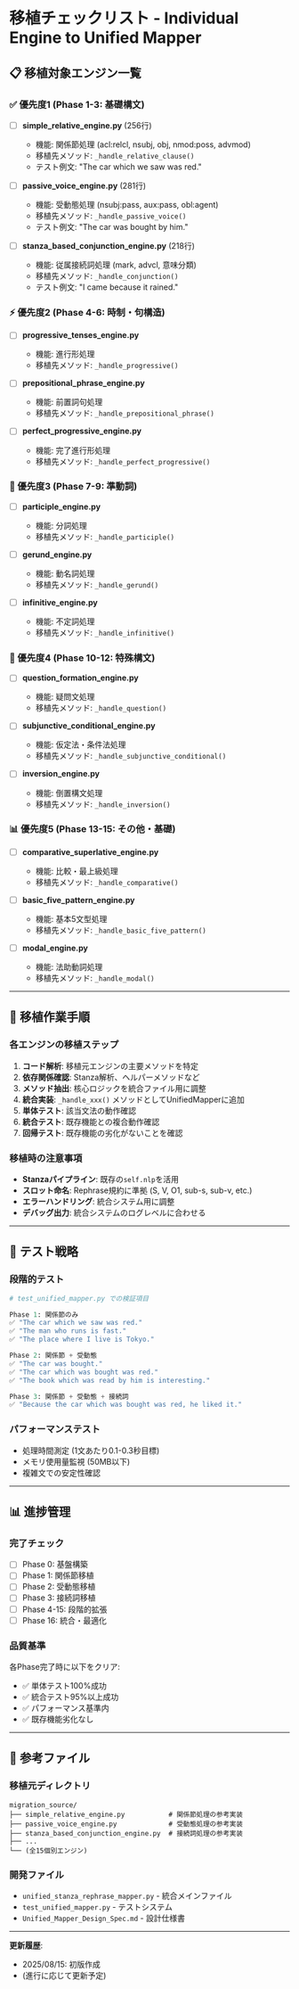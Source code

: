 # 移植チェックリスト - Individual Engine to Unified Mapper

## 📋 移植対象エンジン一覧

### ✅ 優先度1 (Phase 1-3: 基礎構文)
- [ ] **simple_relative_engine.py** (256行)
  - 機能: 関係節処理 (acl:relcl, nsubj, obj, nmod:poss, advmod)  
  - 移植先メソッド: `_handle_relative_clause()`
  - テスト例文: "The car which we saw was red."

- [ ] **passive_voice_engine.py** (281行)
  - 機能: 受動態処理 (nsubj:pass, aux:pass, obl:agent)
  - 移植先メソッド: `_handle_passive_voice()`  
  - テスト例文: "The car was bought by him."

- [ ] **stanza_based_conjunction_engine.py** (218行)
  - 機能: 従属接続詞処理 (mark, advcl, 意味分類)
  - 移植先メソッド: `_handle_conjunction()`
  - テスト例文: "I came because it rained."

### ⚡ 優先度2 (Phase 4-6: 時制・句構造)
- [ ] **progressive_tenses_engine.py** 
  - 機能: 進行形処理
  - 移植先メソッド: `_handle_progressive()`

- [ ] **prepositional_phrase_engine.py**
  - 機能: 前置詞句処理  
  - 移植先メソッド: `_handle_prepositional_phrase()`

- [ ] **perfect_progressive_engine.py**
  - 機能: 完了進行形処理
  - 移植先メソッド: `_handle_perfect_progressive()`

### 🔧 優先度3 (Phase 7-9: 準動詞)
- [ ] **participle_engine.py**
  - 機能: 分詞処理
  - 移植先メソッド: `_handle_participle()`

- [ ] **gerund_engine.py** 
  - 機能: 動名詞処理
  - 移植先メソッド: `_handle_gerund()`

- [ ] **infinitive_engine.py**
  - 機能: 不定詞処理
  - 移植先メソッド: `_handle_infinitive()`

### 🎯 優先度4 (Phase 10-12: 特殊構文)
- [ ] **question_formation_engine.py**
  - 機能: 疑問文処理
  - 移植先メソッド: `_handle_question()`

- [ ] **subjunctive_conditional_engine.py**
  - 機能: 仮定法・条件法処理  
  - 移植先メソッド: `_handle_subjunctive_conditional()`

- [ ] **inversion_engine.py**
  - 機能: 倒置構文処理
  - 移植先メソッド: `_handle_inversion()`

### 📊 優先度5 (Phase 13-15: その他・基礎)
- [ ] **comparative_superlative_engine.py**
  - 機能: 比較・最上級処理
  - 移植先メソッド: `_handle_comparative()`

- [ ] **basic_five_pattern_engine.py**
  - 機能: 基本5文型処理
  - 移植先メソッド: `_handle_basic_five_pattern()`

- [ ] **modal_engine.py**
  - 機能: 法助動詞処理
  - 移植先メソッド: `_handle_modal()`

---

## 📝 移植作業手順

### 各エンジンの移植ステップ
1. **コード解析**: 移植元エンジンの主要メソッドを特定
2. **依存関係確認**: Stanza解析、ヘルパーメソッドなど
3. **メソッド抽出**: 核心ロジックを統合ファイル用に調整
4. **統合実装**: `_handle_xxx()` メソッドとしてUnifiedMapperに追加
5. **単体テスト**: 該当文法の動作確認
6. **統合テスト**: 既存機能との複合動作確認
7. **回帰テスト**: 既存機能の劣化がないことを確認

### 移植時の注意事項
- **Stanzaパイプライン**: 既存の`self.nlp`を活用
- **スロット命名**: Rephrase規約に準拠 (S, V, O1, sub-s, sub-v, etc.)
- **エラーハンドリング**: 統合システム用に調整
- **デバッグ出力**: 統合システムのログレベルに合わせる

---

## 🧪 テスト戦略

### 段階的テスト
```python
# test_unified_mapper.py での検証項目

Phase 1: 関係節のみ
✅ "The car which we saw was red."
✅ "The man who runs is fast."
✅ "The place where I live is Tokyo."

Phase 2: 関係節 + 受動態
✅ "The car was bought."  
✅ "The car which was bought was red."
✅ "The book which was read by him is interesting."

Phase 3: 関係節 + 受動態 + 接続詞
✅ "Because the car which was bought was red, he liked it."
```

### パフォーマンステスト
- 処理時間測定 (1文あたり0.1-0.3秒目標)
- メモリ使用量監視 (50MB以下)
- 複雑文での安定性確認

---

## 📊 進捗管理

### 完了チェック
- [ ] Phase 0: 基盤構築
- [ ] Phase 1: 関係節移植
- [ ] Phase 2: 受動態移植  
- [ ] Phase 3: 接続詞移植
- [ ] Phase 4-15: 段階的拡張
- [ ] Phase 16: 統合・最適化

### 品質基準
各Phase完了時に以下をクリア:
- ✅ 単体テスト100%成功
- ✅ 統合テスト95%以上成功  
- ✅ パフォーマンス基準内
- ✅ 既存機能劣化なし

---

## 🔗 参考ファイル

### 移植元ディレクトリ
```
migration_source/
├── simple_relative_engine.py           # 関係節処理の参考実装
├── passive_voice_engine.py             # 受動態処理の参考実装
├── stanza_based_conjunction_engine.py  # 接続詞処理の参考実装
├── ...
└── (全15個別エンジン)
```

### 開発ファイル
- `unified_stanza_rephrase_mapper.py` - 統合メインファイル
- `test_unified_mapper.py` - テストシステム
- `Unified_Mapper_Design_Spec.md` - 設計仕様書

---

**更新履歴**:
- 2025/08/15: 初版作成
- (進行に応じて更新予定)
